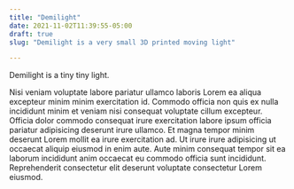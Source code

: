 ```yaml
---
title: "Demilight"
date: 2021-11-02T11:39:55-05:00
draft: true
slug: "Demilight is a very small 3D printed moving light"

---
```

Demilight is a tiny tiny light.

Nisi veniam voluptate labore pariatur ullamco laboris Lorem ea aliqua excepteur minim minim exercitation id. Commodo officia non quis ex nulla incididunt minim et veniam nisi consequat voluptate cillum excepteur. Officia dolor commodo consequat irure exercitation labore ipsum officia pariatur adipisicing deserunt irure ullamco. Et magna tempor minim deserunt Lorem mollit ea irure exercitation ad. Ut irure irure adipisicing ut occaecat aliquip eiusmod in enim aute. Aute minim consequat tempor sit ea laborum incididunt anim occaecat eu commodo officia sunt incididunt. Reprehenderit consectetur elit deserunt voluptate consectetur Lorem eiusmod.